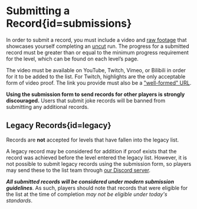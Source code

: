 <div class='panel fade js-scroll-anim' data-anim='fade'>

# Submitting a Record{id=submissions}

In order to submit a record, you must include a video and [raw footage](/guidelines/rawfootage) that showcases yourself completing an [uncut](/guidelines/eligibility/#videoreqs) run. The progress for a submitted record must be greater than or equal to the minimum progress requirement for the level, which can be found on each level’s page.

The video must be available on YouTube, Twitch, Vimeo, or Bilibili in order for it to be added to the list. For Twitch, highlights are the only acceptable form of video proof. The link you provide must also be a ["well-formed" URL](/documentation/index/#video). 

**Using the submission form to send records for other players is strongly discouraged.** Users that submit joke records will be banned from submitting any additional records.

## Legacy Records{id=legacy}

Records are **not** accepted for levels that have fallen into the legacy list.

A legacy record may be considered for addition if proof exists that the record was achieved before the level entered the legacy list. However, it is not possible to submit legacy records using the submission form, so players may send these to the list team through [our Discord server](https://discord.gg/M7bDDQf). 

***All submitted records will be considered under modern submission guidelines***. As such, players should note that records that were eligible for the list at the time of completion *may not be eligible under today's standards*.

</div>
